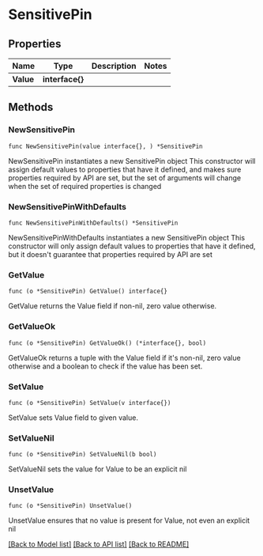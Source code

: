 # SensitivePin

## Properties

Name | Type | Description | Notes
------------ | ------------- | ------------- | -------------
**Value** | **interface{}** |  | 

## Methods

### NewSensitivePin

`func NewSensitivePin(value interface{}, ) *SensitivePin`

NewSensitivePin instantiates a new SensitivePin object
This constructor will assign default values to properties that have it defined,
and makes sure properties required by API are set, but the set of arguments
will change when the set of required properties is changed

### NewSensitivePinWithDefaults

`func NewSensitivePinWithDefaults() *SensitivePin`

NewSensitivePinWithDefaults instantiates a new SensitivePin object
This constructor will only assign default values to properties that have it defined,
but it doesn't guarantee that properties required by API are set

### GetValue

`func (o *SensitivePin) GetValue() interface{}`

GetValue returns the Value field if non-nil, zero value otherwise.

### GetValueOk

`func (o *SensitivePin) GetValueOk() (*interface{}, bool)`

GetValueOk returns a tuple with the Value field if it's non-nil, zero value otherwise
and a boolean to check if the value has been set.

### SetValue

`func (o *SensitivePin) SetValue(v interface{})`

SetValue sets Value field to given value.


### SetValueNil

`func (o *SensitivePin) SetValueNil(b bool)`

 SetValueNil sets the value for Value to be an explicit nil

### UnsetValue
`func (o *SensitivePin) UnsetValue()`

UnsetValue ensures that no value is present for Value, not even an explicit nil

[[Back to Model list]](../README.md#documentation-for-models) [[Back to API list]](../README.md#documentation-for-api-endpoints) [[Back to README]](../README.md)


